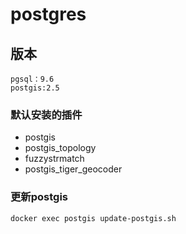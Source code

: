 # postgres

## 版本

    pgsql：9.6
    postgis:2.5

### 默认安装的插件

- postgis
- postgis_topology
- fuzzystrmatch
- postgis_tiger_geocoder

### 更新postgis

    docker exec postgis update-postgis.sh

